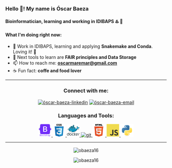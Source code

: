 ### Hello 👋! My name is Óscar Baeza 
#### Bioinformatician, learning and working in IDIBAPS ♨️ :microscope:

#### What I'm doing right now:


- 📝 Work in IDIBAPS, learning and applying **Snakemake and Conda**. Loving it! 💌
- 🌱 Next tools to learn are **FAIR principles and Data Storage**
- 📫 How to reach me: **oscarmaremar@gmail.com**
- :coffee: Fun fact: **coffe and food lover**
<!-- - 📝 I regularly write articles on [blog](blog) -->
<!-- - 🌱 I’m currently learningUpdate README **things** -->
<!-- - 👯 I’m looking to collaborate on [nothing](link) -->
<!-- - 🤝 I’m looking for help with [nothing](link) -->
<!-- - 📄 Know about my experiences [resume](resume) -->

___


<h3 align="center">Connect with me:</h3>
<p align="center">
<a href="https://linkedin.com/in/óscar-baeza" target="blank"><img align="center" src="https://cdn.jsdelivr.net/npm/simple-icons@3.0.1/icons/linkedin.svg" alt="óscar-baeza-linkedin" height="30" width="40" /></a>
<a href="mailto:oscarmaremar@gmail.com" target="blank"><img align="center" src="https://cdn.jsdelivr.net/npm/simple-icons@3.0.1/icons/gmail.svg" alt="óscar-baeza-email" height="30" width="40" /></a>
</p>

<h3 align="center">Languages and Tools:</h3>
<p align="center"> <a href="https://getbootstrap.com" target="_blank"> <img src="https://raw.githubusercontent.com/devicons/devicon/master/icons/bootstrap/bootstrap-plain-wordmark.svg" alt="bootstrap" width="40" height="40"/> </a> <a href="https://www.w3schools.com/css/" target="_blank"> <img src="https://raw.githubusercontent.com/devicons/devicon/master/icons/css3/css3-original-wordmark.svg" alt="css3" width="40" height="40"/> </a> <a href="https://www.docker.com/" target="_blank"> <img src="https://raw.githubusercontent.com/devicons/devicon/master/icons/docker/docker-original-wordmark.svg" alt="docker" width="40" height="40"/> </a> <a href="https://git-scm.com/" target="_blank"> <img src="https://www.vectorlogo.zone/logos/git-scm/git-scm-icon.svg" alt="git" width="40" height="40"/> </a> <a href="https://www.w3.org/html/" target="_blank"> <img src="https://raw.githubusercontent.com/devicons/devicon/master/icons/html5/html5-original-wordmark.svg" alt="html5" width="40" height="40"/> </a> <a href="https://developer.mozilla.org/en-US/docs/Web/JavaScript" target="_blank"> <img src="https://raw.githubusercontent.com/devicons/devicon/master/icons/javascript/javascript-original.svg" alt="javascript" width="40" height="40"/> </a> <a href="https://www.python.org" target="_blank"> <img src="https://raw.githubusercontent.com/devicons/devicon/master/icons/python/python-original.svg" alt="python" width="40" height="40"/> </a> </p>

___

<p align="center"><img align="center" src="https://github-readme-stats.vercel.app/api/top-langs?username=obaeza16&show_icons=true&locale=en&layout=compact" alt="obaeza16" /></p>
<p align="center"> <img src="https://komarev.com/ghpvc/?username=obaeza16&label=Profile%20views&color=0e75b6&style=flat" alt="obaeza16" /> </p>
